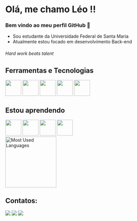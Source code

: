 # Olá, me chamo Léo !!
### Bem vindo ao meu perfil GitHub 👋
- Sou estudante da Universidade Federal de Santa Maria
- Atualmente estou focado em desenvolvimento Back-end
###### Hard work beats talent

## Ferramentas e Tecnologias 
<span style="display: inline-block;">
    <img src="https://cdn.jsdelivr.net/gh/devicons/devicon/icons/c/c-original.svg" width="50" height="50" />
    <img src="https://cdn.jsdelivr.net/gh/devicons/devicon/icons/cplusplus/cplusplus-original.svg" width="50" height="50" />
    <img src="https://cdn.jsdelivr.net/gh/devicons/devicon/icons/csharp/csharp-original.svg" width="50" height="50" />    
    <img src="https://cdn.jsdelivr.net/gh/devicons/devicon/icons/linux/linux-original.svg" width="50" height="50" />
    <img src="https://cdn.jsdelivr.net/gh/devicons/devicon/icons/git/git-original.svg" width="50" height="50" />
</span>
      
## Estou aprendendo
<span style="display: inline-block;">
    <img src="https://cdn.jsdelivr.net/gh/devicons/devicon/icons/python/python-original.svg" width="50" height="50" />
    <img src="https://cdn.jsdelivr.net/gh/devicons/devicon/icons/dotnetcore/dotnetcore-original.svg" width="50" height="50" />
    <img src="https://cdn.jsdelivr.net/gh/devicons/devicon/icons/unity/unity-original.svg" width="50" height="50" />
    <img src="https://cdn.jsdelivr.net/gh/devicons/devicon/icons/mysql/mysql-original-wordmark.svg" width="50" height="50" />
</span>   

<div>
    <img alt="Most Used Languages" height="160em" src="https://github-readme-stats.vercel.app/api/top-langs/?username=leomattos7&hide=html&layout=compact&theme=material-palenight">
<div>
    
## Contatos:
<div>
<a href="https://instagram.com/leo.mattos7" target="_blank"><img loading="lazy" src="https://img.shields.io/badge/-Instagram-%23E4405F?style=for-the-badge&logo=instagram&logoColor=white" target="_blank"></a>
<a href = "ldmattos@inf.ufsm.br"><img loading="lazy" src="https://img.shields.io/badge/Gmail-D14836?style=for-the-badge&logo=gmail&logoColor=white" target="_blank"></a>
<a href="https://www.linkedin.com/in/leonardo-de-mattos" target="_blank"><img loading="lazy" src="https://img.shields.io/badge/-LinkedIn-%230077B5?style=for-the-badge&logo=linkedin&logoColor=white" target="_blank"></a>   
</div>
